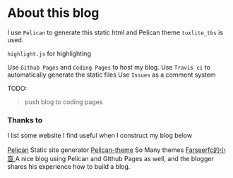 # About this blog

I use `Pelican` to generate this static html and Pelican theme `tuxlite_tbs` is used.

`highlight.js` for highlighting

Use `Github Pages` and `Coding Pages` to host my blog.
Use `Travis ci` to automatically generate the static files
Use `Issues` as a comment system

TODO:
>push blog to coding pages

### Thanks to

I list some website I find useful when I construct my blog below

[Pelican](https://blog.getpelican.com/) Static site generator
[Pelican-theme](https://github.com/getpelican/pelican-themes) So Many themes
[Farseerfc的小窩 ](http://farseerfc.me/) A nice blog using Pelican and GIthub Pages as well, and the blogger shares his experience how to build a blog.

